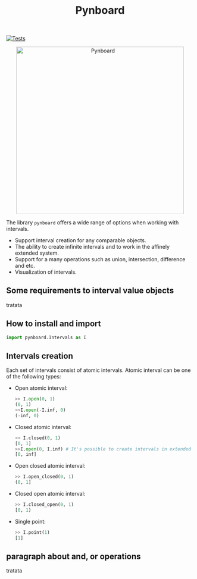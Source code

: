 <h1 align="center"> Pynboard </h1> <br>

[![Tests](https://github.com/nkrokhmal/pintle/actions/workflows/python-package.yml/badge.svg?branch=master)](https://github.com/AlexandreDecan/portion/actions/workflows/python-package.yaml)

<p align="center">
  <img alt="Pynboard" title="GitPoint" src="https://github.com/nkrokhmal/pintle/blob/master/imgs/logo.png?raw=true" width="450">
</p>

The library `pynboard` offers a wide range of options when working with intervals. 

- Support interval creation for any comparable objects.
- The ability to create infinite intervals and to work in the affinely extended system.
- Support for a many operations such as union, intersection, difference and etc.
- Visualization of intervals.

## Some requirements to interval value objects
tratata

## How to install and import
```python
import pynboard.Intervals as I
```


## Intervals creation

Each set of intervals consist of atomic intervals. Atomic interval can be one of the following types:

- Open atomic interval:

    ```python
    >> I.open(0, 1)
    (0, 1)
    >>I.open(-I.inf, 0) 
    (-inf, 0)
    ```
- Closed atomic interval:
    ```python
    >> I.closed(0, 1)
    [0, 1]
    >>I.open(0, I.inf) # It's possible to create intervals in extended space 
    [0, inf]
    ```
- Open closed atomic interval:
    ```python
    >> I.open_closed(0, 1)
    (0, 1]
    ```
- Closed open atomic interval:
    ```python
    >> I.closed_open(0, 1)
    [0, 1)
    ```
- Single point:
    ```python
    >> I.point(1)
    [1]
    ```

## paragraph about and, or operations
tratata
